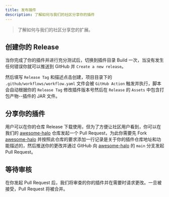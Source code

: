 ```yaml
---
title: 发布插件
description: 了解如何与我们的社区分享你的插件
---
```

> 了解如何与我们的社区分享您的扩展。

## 创建你的 Release

当你完成了你的插件并进行充分测试后，切换到插件目录 Build 一次，当没有发生任何错误你就可以推送到 GitHub 并 `Create a new release`。

然后填写 `Release Tag` 和描述点击创建，项目目录下的 `.github/workflows/workflow.yaml` 文件会被 `GitHub Action` 触发并执行，脚本会自动根据你的 `Release Tag` 修改插件版本号然后在 `Release` 的 `Assets` 中包含打包产物--插件的 JAR 文件。

## 分享你的插件

用户可以在你的仓库 Release 下载使用，但为了方便让社区用户看到，你可以在我们的 [awesome-halo](https://github.com/halo-sigs/awesome-halo) 仓库发起一个 Pull Request，为此你需要先 Fork [awesome-halo](https://github.com/halo-sigs/awesome-halo) 并按照此仓库的要求添加一行记录是关于你的插件仓库地址和功能描述的，然后推送你的更改并通过 GitHub 向 [awesome-halo](https://github.com/halo-sigs/awesome-halo) 的 `main` 分支发起 Pull Request。

## 等待审核

在你发起 Pull Request 后，我们将审查的你的插件并在需要时请求更改。一旦被接受，Pull Request 将被合并。

